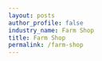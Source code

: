 ```yaml
---
layout: posts 
author_profile: false 
industry_name: Farm Shop
title: Farm Shop
permalink: /farm-shop
---
```

